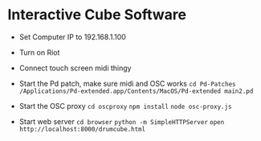 Interactive Cube Software
=========================

* Set Computer IP to 192.168.1.100

* Turn on Riot

* Connect touch screen midi thingy

* Start the Pd patch, make sure midi and OSC works
    `cd Pd-Patches`
    `/Applications/Pd-extended.app/Contents/MacOS/Pd-extended main2.pd`

* Start the OSC proxy
    `cd oscproxy`
    `npm install`
    `node osc-proxy.js`

* Start web server
    `cd browser`
    `python -m SimpleHTTPServer`
    `open http://localhost:8000/drumcube.html`
